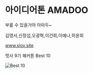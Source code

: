 # 아이디어톤 AMADOO
부를 수 있을거야 아마두~

김영서,신정섭,오광혁,이건회,이예나,허윤회

www.slov.site

멋사 9기 해커톤 Best 10

![Best 10](https://user-images.githubusercontent.com/71007836/144461668-f8164c01-725d-45d8-815a-dbcded27540b.JPG)

